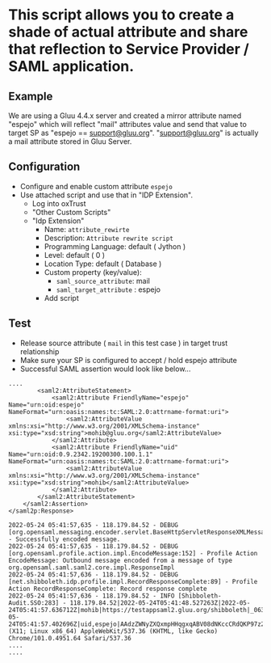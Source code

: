 # This script allows you to create a shade of actual attribute and share that reflection to Service Provider / SAML application.  

## Example

We are using a Gluu 4.4.x server and created a mirror attribute named "espejo" which will reflect "mail" attributes value and send that value to target SP as "espejo == support@gluu.org". "support@gluu.org" is actually a mail attribute stored in Gluu Server. 

## Configuration
 - Configure and enable custom attribute `espejo`
 - Use attached script and use that in "IDP Extension". 
   - Log into oxTrust
   - "Other Custom Scripts"
   - "Idp Extension"
      - Name: `attribute_rewirte`
      - Description: `Attribute rewrite script`
      - Programming Language: default ( Jython )
      - Level: default ( 0 )
      - Location Type: default ( Database )
      - Custom property (key/value): 
        - `saml_source_attribute`: mail
        - `saml_target_attribute` : espejo
      - Add script
 
## Test

 - Release source attribute ( `mail` in this test case ) in target trust relationship
 - Make sure your SP is configured to accept / hold espejo attribute
 - Successful SAML assertion would look like below...

```
....
        <saml2:AttributeStatement>
            <saml2:Attribute FriendlyName="espejo" Name="urn:oid:espejo" NameFormat="urn:oasis:names:tc:SAML:2.0:attrname-format:uri">
                <saml2:AttributeValue xmlns:xsi="http://www.w3.org/2001/XMLSchema-instance" xsi:type="xsd:string">mohib@gluu.org</saml2:AttributeValue>
            </saml2:Attribute>
            <saml2:Attribute FriendlyName="uid" Name="urn:oid:0.9.2342.19200300.100.1.1" NameFormat="urn:oasis:names:tc:SAML:2.0:attrname-format:uri">
                <saml2:AttributeValue xmlns:xsi="http://www.w3.org/2001/XMLSchema-instance" xsi:type="xsd:string">mohib</saml2:AttributeValue>
            </saml2:Attribute>
        </saml2:AttributeStatement>
    </saml2:Assertion>
</saml2p:Response>

2022-05-24 05:41:57,635 - 118.179.84.52 - DEBUG [org.opensaml.messaging.encoder.servlet.BaseHttpServletResponseXMLMessageEncoder:54] - Successfully encoded message.
2022-05-24 05:41:57,635 - 118.179.84.52 - DEBUG [org.opensaml.profile.action.impl.EncodeMessage:152] - Profile Action EncodeMessage: Outbound message encoded from a message of type org.opensaml.saml.saml2.core.impl.ResponseImpl
2022-05-24 05:41:57,636 - 118.179.84.52 - DEBUG [net.shibboleth.idp.profile.impl.RecordResponseComplete:89] - Profile Action RecordResponseComplete: Record response complete
2022-05-24 05:41:57,636 - 118.179.84.52 - INFO [Shibboleth-Audit.SSO:283] - 118.179.84.52|2022-05-24T05:41:48.527263Z|2022-05-24T05:41:57.636712Z|mohib|https://testappsaml2.gluu.org/shibboleth|_0635ef03b55ec37d4ecec0a295f13ca8|password|2022-05-24T05:41:57.402696Z|uid,espejo|AAdzZWNyZXQxmpHHqgxqABV08dNKccCRdQKP97z2xbmbHlBAq2yCOo/SK4hMGBIJ5RlhVZyC2TXD5eB6woCLNEOakJnsmCINZh/RxpyLQxpWNueTQGcTApsVXM1dF40kJzp0W0OkGg5CP+Txz1zyTwP6kYg=|transient|false|false||Redirect|POST||Success||c8a9e5feff6ef6f445a84b7eeb0dd13a5a273d3c97293eaf2dec5816e00a8f60|Mozilla/5.0 (X11; Linux x86_64) AppleWebKit/537.36 (KHTML, like Gecko) Chrome/101.0.4951.64 Safari/537.36
....
....
```
